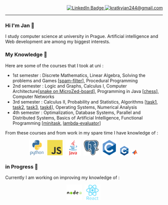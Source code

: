 <div id="badges" align="right">
  <a href="https://www.linkedin.com/in/jan-kr%C3%A1tk%C3%BD-84a145194/">
    <img src="https://img.shields.io/badge/LinkedIn-blue?style=for-the-badge&logo=linkedin&logoColor=white" alt="LinkedIn Badge"/>
  </a>
  <a href="mailto:kratkyjan244@gmail.com">
    <img src="https://img.shields.io/badge/Gmail-red?logo=gmail&logoColor=white&style=for-the-badge" title="kratkyjan244@gmail.com"/>
  </a>
</div>

<hr />

### Hi I'm Jan :wave:

I study computer science at university in Prague. Artificial intelligence and Web development are among my biggest interests.

### My Knowledge :book:

Here are some of the courses that I took at uni :  

<ul>
  <li>1st semester : Discrete Mathematics, Linear Algebra, Solving the problems and Games [<a href="https://github.com/theChopix/spam-filter">spam-filter</a>], Procedural Programming </li>
  <li>2nd semester : Logic and Graphs, Calculus I, Computer Architecture[<a href="https://github.com/theChopix/snake-semestral">snake on MicroZed-board</a>], Programming in Java [<a href="https://github.com/theChopix/chess">chess</a>], Computer Networks</li>
  <li>3rd semester : Calculus II, Probability and Statistics, Algorithms [<a href="https://github.com/theChopix/algorithms_task1">task1</a>, <a href="https://github.com/theChopix/algorithms_task2">task2</a>, <a href="https://github.com/theChopix/algorithms_task3">task3</a>, <a href="https://github.com/theChopix/algorithms_task4">task4</a>], Operating Systems, Numerical Analysis</li>
  <li>4th semester : Optimalization, Database Systems, Parallel and Distributed Systems, Basics of Artificial Intelligence, Functional Programming [<a href="https://github.com/theChopix/functional_programming_minitask">minitask</a>, <a href="https://github.com/theChopix/Lambda-Evaluator">lambda-evaluator</a>]</li>
</ul>

From these courses and from work in my spare time I have knowledge of :

<div align="center">
  <img src="https://github.com/devicons/devicon/blob/master/icons/python/python-original-wordmark.svg" title="Python" alt="Python" width="50" height="50"/>&nbsp;
  <img src="https://github.com/devicons/devicon/blob/master/icons/javascript/javascript-original.svg" title="Javascript" alt="Javascript" width="50" height="50"/>&nbsp;
  <img src="https://github.com/devicons/devicon/blob/master/icons/java/java-original-wordmark.svg" title="Java" alt="Java" width="50" height="50"/>&nbsp;
  <img src="https://github.com/devicons/devicon/blob/master/icons/postgresql/postgresql-original.svg" title="Postgresql" alt="Postgresql" width="50" height="50"/>&nbsp;
  <img src="https://github.com/devicons/devicon/blob/master/icons/c/c-original.svg" title="C" alt="C" width="50" height="50"/>&nbsp;
  <img src="https://github.com/devicons/devicon/blob/master/icons/cplusplus/cplusplus-original.svg" title="C++" alt="C++" width="30" height="30"/>&nbsp;
  <img src="https://github.com/devicons/devicon/blob/master/icons/matlab/matlab-original.svg" title="Matlab" alt="Matlab" width="20" height="20"/>&nbsp;
</div>

### in Progress :telescope:

Currently I am working on improving my knowledge of :

<div align="center">
  <img src="https://github.com/devicons/devicon/blob/master/icons/nodejs/nodejs-original-wordmark.svg" title="node" alt="node" width="50" height="50"/>&nbsp;
  <img src="https://github.com/devicons/devicon/blob/master/icons/react/react-original-wordmark.svg" title="react" alt="react" width="50" height="50"/>&nbsp;
</div>

<!--
Here are some tech-books I'd like to read over the next few weeks:

 - Elliott, E. (2014). <i>Programming JavaScript applications.</i>astopol, CA: O'Reilly Media.
 - Martin, R. C. (2016). Clean code.
 - Broucke, S. ., & Baesens, B. (2018). <i>Practical Web Scraping for Data Science: Best Practices and Examples with Python</i>.
 - Davis, J., & Daniels, R. (2016). <i>Effective DevOps: Building a culture of collaboration, affinity, and tooling at scale.</i>
--!>









<!--
**theChopix/theChopix** is a ✨ _special_ ✨ repository because its `README.md` (this file) appears on your GitHub profile.

Here are some ideas to get you started:

- 🔭 I’m currently working on ...
- 🌱 I’m currently learning ...
- 👯 I’m looking to collaborate on ...
- 🤔 I’m looking for help with ...
- 💬 Ask me about ...
- 📫 How to reach me: ...
- 😄 Pronouns: ...
- ⚡ Fun fact: ...
-->
